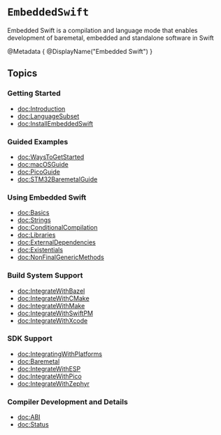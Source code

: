 # ``EmbeddedSwift``

Embedded Swift is a compilation and language mode that enables development of baremetal, embedded and standalone software in Swift

@Metadata {
  @DisplayName("Embedded Swift")
}

## Topics

### Getting Started

- <doc:Introduction>
- <doc:LanguageSubset>
- <doc:InstallEmbeddedSwift>

### Guided Examples

- <doc:WaysToGetStarted>
- <doc:macOSGuide>
- <doc:PicoGuide>
- <doc:STM32BaremetalGuide>

### Using Embedded Swift

- <doc:Basics>
- <doc:Strings>
- <doc:ConditionalCompilation>
- <doc:Libraries>
- <doc:ExternalDependencies>
- <doc:Existentials>
- <doc:NonFinalGenericMethods>

### Build System Support

- <doc:IntegrateWithBazel>
- <doc:IntegrateWithCMake>
- <doc:IntegrateWithMake>
- <doc:IntegrateWithSwiftPM>
- <doc:IntegrateWithXcode>

### SDK Support

- <doc:IntegratingWithPlatforms>
- <doc:Baremetal>
- <doc:IntegrateWithESP>
- <doc:IntegrateWithPico>
- <doc:IntegrateWithZephyr>

### Compiler Development and Details

- <doc:ABI>
- <doc:Status>
